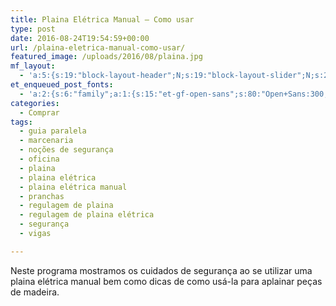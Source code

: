 ```yaml
---
title: Plaina Elétrica Manual – Como usar
type: post
date: 2016-08-24T19:54:59+00:00
url: /plaina-eletrica-manual-como-usar/
featured_image: /uploads/2016/08/plaina.jpg
mf_layout:
  - 'a:5:{s:19:"block-layout-header";N;s:19:"block-layout-slider";N;s:22:"block-layout-structure";s:10:"full-width";s:25:"block-layout-left_sidebar";s:18:"users-page-sidebar";s:26:"block-layout-right_sidebar";s:18:"users-page-sidebar";}'
et_enqueued_post_fonts:
  - 'a:2:{s:6:"family";a:1:{s:15:"et-gf-open-sans";s:80:"Open+Sans:300,300italic,regular,italic,600,600italic,700,700italic,800,800italic";}s:6:"subset";a:2:{i:0;s:5:"latin";i:1;s:9:"latin-ext";}}'
categories:
  - Comprar
tags:
  - guia paralela
  - marcenaria
  - noções de segurança
  - oficina
  - plaina
  - plaina elétrica
  - plaina elétrica manual
  - pranchas
  - regulagem de plaina
  - regulagem de plaina elétrica
  - segurança
  - vigas

---
```

Neste programa mostramos os cuidados de segurança ao se utilizar uma plaina elétrica manual bem como dicas de como usá-la para aplainar peças de madeira.
